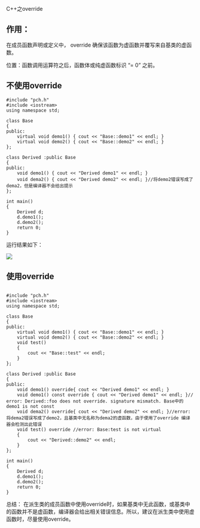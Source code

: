 C++之override

## 作用：

在成员函数声明或定义中， override 确保该函数为虚函数并覆写来自基类的虚函数。

位置：函数调用运算符之后，函数体或纯虚函数标识 “= 0” 之前。



## 不使用override

```
#include "pch.h"
#include <iostream>
using namespace std;
 
class Base
{
public:
	virtual void demo1() { cout << "Base::demo1" << endl; }
	virtual void demo2() { cout << "Base::demo2" << endl; }
};
 
class Derived :public Base
{
public:
	void demo1() { cout << "Derived demo1" << endl; }
	void dema2() { cout << "Derived demo2" << endl; }//将demo2错误写成了dema2，但是编译器不会给出提示  
};
 
int main()
{
	Derived d;
	d.demo1();
	d.demo2();
	return 0;
}
```

运行结果如下：

![](https://img-blog.csdnimg.cn/20191206132930377.png?x-oss-process=image/watermark,type_ZmFuZ3poZW5naGVpdGk,shadow_10,text_aHR0cHM6Ly9ibG9nLmNzZG4ubmV0L3dlaXhpbl80MTg4MjQ1OQ==,size_16,color_FFFFFF,t_70)

## 使用override

```
 
#include "pch.h"
#include <iostream>
using namespace std;
 
class Base
{
public:
	virtual void demo1() { cout << "Base::demo1" << endl; }
	virtual void demo2() { cout << "Base::demo2" << endl; }
	void test()
	{
		cout << "Base::test" << endl;
	}
};
 
class Derived :public Base
{
public:
	void demo1() override{ cout << "Derived demo1" << endl; }
	void demo1() const override { cout << "Derived demo1" << endl; }// error: Derived::foo does not override. signature mismatch. Base中的demo1 is not const
	void dema2() override{ cout << "Derived demo2" << endl; }//error:将dema2错误写成了demo2，且基类中无名称为dema2的虚函数，由于使用了override 编译器会检测出此错误  
	void test() override //error: Base:test is not virtual
	{
		cout << "Derived::demo2" << endl;
	}
};
 
int main()
{
	Derived d;
	d.demo1();
	d.demo2();
	return 0;
}
```

 总结：
在派生类的成员函数中使用override时，如果基类中无此函数，或基类中的函数并不是虚函数，编译器会给出相关错误信息。所以，建议在派生类中使用虚函数时，尽量使用override。

 

